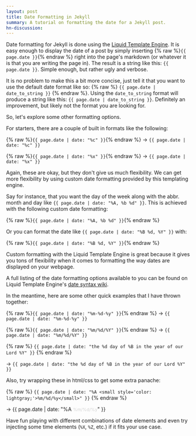 ```yaml
---
layout: post
title: Date Formatting in Jekyll
summary: A tutorial on formatting the date for a Jekyll post.
hn-discussion:
---
```


Date formatting for Jekyll is done using the
[Liquid Template Engine](https://github.com/Shopify/liquid). It is easy enough
to display the date of a post by simply inserting
{% raw %}`{{ page.date }}`{% endraw %}
right
into the page's markdown (or whatever it is that you are writing the page in).
The result is a string like this: `{{ page.date }}`. Simple enough, but rather
ugly and verbose.

It is no problem to make this a bit more concise, just tell it that you want
to use the default date format like so:
{% raw %} `{{ page.date | date_to_string }}` {% endraw %}.
Using the `date_to_string` format will produce a string like this:
`{{ page.date | date_to_string }}`. Definitely an improvement, but likely not
the format you are looking for.

So, let's explore some other formatting options.

For starters, there are a couple of built in formats like the following:

{% raw %}`{{ page.date | date: "%c" }}`{% endraw %} &rarr;
`{{ page.date | date: "%c" }}`

{% raw %}`{{ page.date | date: "%x" }}`{% endraw %} &rarr;
`{{ page.date | date: "%x" }}`

Again, these are okay, but they don't give us much flexibility. We can get
more flexibility by using custom date formatting provided by this templating
engine.

Say for instance, that you
want the day of the week along with the abbr. month and day like
`{{ page.date | date: "%A, %b %d" }}`. This is achieved with the following
custom date formatting:

{% raw %}`{{ page.date | date: "%A, %b %d" }}`{% endraw %}

Or you can format the date like `{{ page.date | date: "%B %d, %Y" }}` with:

{% raw %}`{{ page.date | date: "%B %d, %Y" }}`{% endraw %}

Custom formatting with the Liquid Template Engine is great because it gives
you tons of flexibility when it comes to formatting the way dates are
displayed on your webpage.

A full listing of the date formatting options available to you can be found
on Liquid Template Engine's
[date syntax wiki](https://github.com/shopify/liquid/wiki/liquid-for-designers).

In the meantime, here are some other quick examples that I have thrown
together:

{% raw %}`{{ page.date | date: "%m-%d-%y" }}`{% endraw %} &rarr; 
`{{ page.date | date: "%m-%d-%y" }}`

{% raw %}`{{ page.date | date: "%m/%d/%Y" }}`{% endraw %} &rarr; 
`{{ page.date | date: "%m/%d/%Y" }}`

{% raw %}
`{{ page.date | date: "the %d day of %B in the year of our Lord %Y" }}`
{% endraw %}

&rarr;
`{{ page.date | date: "the %d day of %B in the year of our Lord %Y" }}`

Also, try wrapping these in html/css to get some extra panache:

{% raw %}
`{{ page.date | date: "%A <small style='color: lightgray;'>%m/%d/%y</small>" }}`
{% endraw %}

&rarr;
{{ page.date | date: "%A <small style='color: lightgray;'>%m/%d/%y</small>" }}

Have fun playing with different combinations of date elements and even try
injecting some time elements (`%X`, `%Z`, etc.) if it fits your use case.

